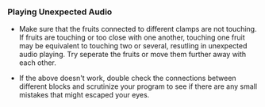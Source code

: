 
### Playing Unexpected Audio

- Make sure that the fruits connected to different clamps are not touching. If fruits are touching or too close with one another, touching one fruit may be equivalent to touching two or several, resutling in unexpected audio playing. Try seperate the fruits or move them further away with each other.

- If the above doesn't work, double check the connections between different blocks and scrutinize your program to see if there are any small mistakes that might escaped your eyes.